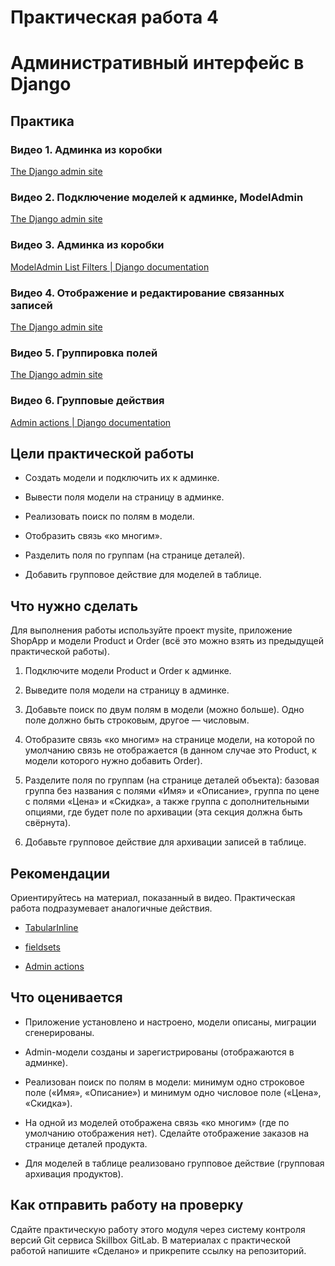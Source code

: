 # Практическая работа 4  
# Административный интерфейс в Django

## Практика

### Видео 1. Админка из коробки

[The Django admin site](https://docs.djangoproject.com/en/4.1/ref/contrib/admin/)

### Видео 2. Подключение моделей к админке, ModelAdmin

[The Django admin site](https://docs.djangoproject.com/en/4.1/ref/contrib/admin/#modeladmin-objects)

### Видео 3. Админка из коробки

[ModelAdmin List Filters | Django documentation](https://docs.djangoproject.com/en/4.1/ref/contrib/admin/filters/)

### Видео 4. Отображение и редактирование связанных записей

[The Django admin site](https://docs.djangoproject.com/en/4.1/ref/contrib/admin/#inlinemodeladmin-objects)

### Видео 5. Группировка полей

[The Django admin site](https://docs.djangoproject.com/en/4.1/ref/contrib/admin/#django.contrib.admin.ModelAdmin.fieldsets) 

### Видео 6. Групповые действия

[Admin actions | Django documentation](https://docs.djangoproject.com/en/4.1/ref/contrib/admin/actions/)

## Цели практической работы 

-   Создать модели и подключить их к админке.
    
-   Вывести поля модели на страницу в админке.
    
-   Реализовать поиск по полям в модели.
    
-   Отобразить связь «ко многим».
    
-   Разделить поля по группам (на странице деталей).
    
-   Добавить групповое действие для моделей в таблице.
    

## Что нужно сделать

Для выполнения работы используйте проект mysite, приложение ShopApp и модели Product и Order (всё это можно взять из предыдущей практической работы).

1.  Подключите модели Product и Order к админке.
    
2.  Выведите поля модели на страницу в админке.
    
3.  Добавьте поиск по двум полям в модели (можно больше). Одно поле должно быть строковым, другое — числовым.
    
4.  Отобразите связь «ко многим» на странице модели, на которой по умолчанию связь не отображается (в данном случае это Product, к модели которого нужно добавить Order).
    
5.  Разделите поля по группам (на странице деталей объекта): базовая группа без названия с полями «Имя» и «Описание», группа по цене с полями «Цена» и «Скидка», а также группа с дополнительными опциями, где будет поле по архивации (эта секция должна быть свёрнута).
    
6.  Добавьте групповое действие для архивации записей в таблице.
    

## Рекомендации

Ориентируйтесь на материал, показанный в видео. Практическая работа подразумевает аналогичные действия.

-   [TabularInline](https://docs.djangoproject.com/en/4.1/ref/contrib/admin/#django.contrib.admin.TabularInline)
    
-   [fieldsets](https://docs.djangoproject.com/en/4.1/ref/contrib/admin/#django.contrib.admin.ModelAdmin.fieldsets)
    
-   [Admin actions](https://docs.djangoproject.com/en/4.1/ref/contrib/admin/actions/)
    

## Что оценивается

-   Приложение установлено и настроено, модели описаны, миграции сгенерированы.
    
-   Admin-модели созданы и зарегистрированы (отображаются в админке).
    
-   Реализован поиск по полям в модели: минимум одно строковое поле («Имя», «Описание») и минимум одно числовое поле («Цена», «Скидка»).
    
-   На одной из моделей отображена связь «ко многим» (где по умолчанию отображения нет). Сделайте отображение заказов на странице деталей продукта.
    
-   Для моделей в таблице реализовано групповое действие (групповая архивация продуктов).
    

## Как отправить работу на проверку

Сдайте практическую работу этого модуля через систему контроля версий Git сервиса Skillbox GitLab. В материалах с практической работой напишите «Сделано» и прикрепите ссылку на репозиторий.
